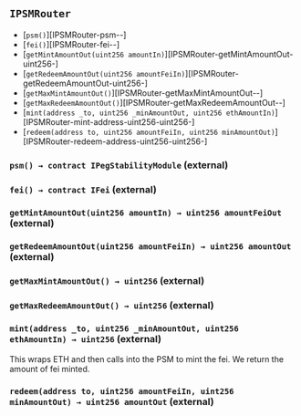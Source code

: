 ## <span id="IPSMRouter"></span> `IPSMRouter`



- [`psm()`][IPSMRouter-psm--]
- [`fei()`][IPSMRouter-fei--]
- [`getMintAmountOut(uint256 amountIn)`][IPSMRouter-getMintAmountOut-uint256-]
- [`getRedeemAmountOut(uint256 amountFeiIn)`][IPSMRouter-getRedeemAmountOut-uint256-]
- [`getMaxMintAmountOut()`][IPSMRouter-getMaxMintAmountOut--]
- [`getMaxRedeemAmountOut()`][IPSMRouter-getMaxRedeemAmountOut--]
- [`mint(address _to, uint256 _minAmountOut, uint256 ethAmountIn)`][IPSMRouter-mint-address-uint256-uint256-]
- [`redeem(address to, uint256 amountFeiIn, uint256 minAmountOut)`][IPSMRouter-redeem-address-uint256-uint256-]
### <span id="IPSMRouter-psm--"></span> `psm() → contract IPegStabilityModule` (external)



### <span id="IPSMRouter-fei--"></span> `fei() → contract IFei` (external)



### <span id="IPSMRouter-getMintAmountOut-uint256-"></span> `getMintAmountOut(uint256 amountIn) → uint256 amountFeiOut` (external)



### <span id="IPSMRouter-getRedeemAmountOut-uint256-"></span> `getRedeemAmountOut(uint256 amountFeiIn) → uint256 amountOut` (external)



### <span id="IPSMRouter-getMaxMintAmountOut--"></span> `getMaxMintAmountOut() → uint256` (external)



### <span id="IPSMRouter-getMaxRedeemAmountOut--"></span> `getMaxRedeemAmountOut() → uint256` (external)



### <span id="IPSMRouter-mint-address-uint256-uint256-"></span> `mint(address _to, uint256 _minAmountOut, uint256 ethAmountIn) → uint256` (external)

This wraps ETH and then calls into the PSM to mint the fei. We return the amount of fei minted.


### <span id="IPSMRouter-redeem-address-uint256-uint256-"></span> `redeem(address to, uint256 amountFeiIn, uint256 minAmountOut) → uint256 amountOut` (external)




